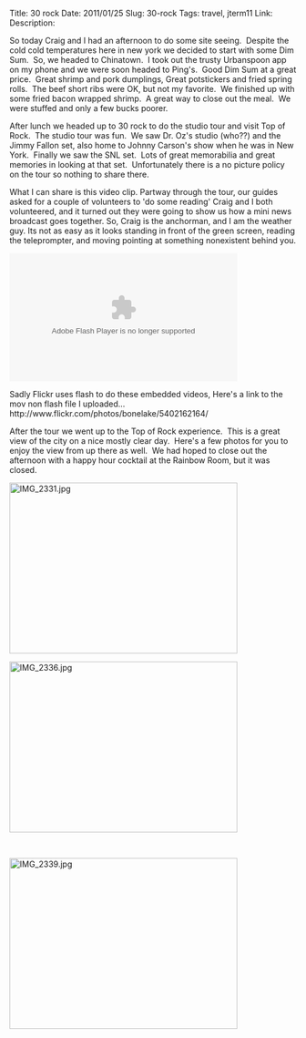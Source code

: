 Title: 30 rock
Date: 2011/01/25
Slug: 30-rock
Tags: travel, jterm11
Link: 
Description: 


<p>So today Craig and I had an afternoon to do some site seeing.  Despite the cold cold temperatures here in new york we decided to start with some Dim Sum.  So, we headed to Chinatown.  I took out the trusty Urbanspoon app on my phone and we were soon headed to Ping's.  Good Dim Sum at a great price.  Great shrimp and pork dumplings, Great potstickers and fried spring rolls.  The beef short ribs were OK, but not my favorite.  We finished up with some fried bacon wrapped shrimp.  A great way to close out the meal.  We were stuffed and only a few bucks poorer.</p><p>After lunch we headed up to 30 rock to do the studio tour and visit Top of Rock.  The studio tour was fun.  We saw Dr. Oz's studio (who??) and the Jimmy Fallon set, also home to Johnny Carson's show when he was in New York.  Finally we saw the SNL set.  Lots of great memorabilia and great memories in looking at that set.  Unfortunately there is a no picture policy on the tour so nothing to share there.</p><p>What I can share is this video clip.  Partway through the tour, our guides asked for a couple of volunteers to 'do some reading'  Craig and I both volunteered, and it turned out they were going to show us how a mini news broadcast goes together.  So, Craig is the anchorman, and I am the weather guy.  Its not as easy as it looks standing in front of the green screen, reading the teleprompter, and moving pointing at something nonexistent behind you.</p><object type="application/x-shockwave-flash" width="400" height="225" data="http://www.flickr.com/apps/video/stewart.swf?v=71377" classid="clsid:D27CDB6E-AE6D-11cf-96B8-444553540000"><param name="flashvars" value="intl_lang=en-us&photo_secret=d8e0373a91&photo_id=5402162164"></param><param name="movie" value="http://www.flickr.com/apps/video/stewart.swf?v=71377"></param><param name="bgcolor" value="#000000"></param><param name="allowFullScreen" value="true"></param><embed type="application/x-shockwave-flash" src="http://www.flickr.com/apps/video/stewart.swf?v=71377" bgcolor="#000000" allowfullscreen="true" flashvars="intl_lang=en-us&photo_secret=d8e0373a91&photo_id=5402162164" height="225" width="400"></embed></object><p>Sadly Flickr uses flash to do these embedded videos, Here's a link to the mov non flash file I uploaded... http://www.flickr.com/photos/bonelake/5402162164/</p><p>After the tour we went up to the Top of Rock experience.  This is a great view of the city on a nice mostly clear day.  Here's a few photos for you to enjoy the view from up there as well.  We had hoped to close out the afternoon with a happy hour cocktail at the Rainbow Room, but it was closed.</p><p><img title="IMG_2331.jpg" src="http://lh5.ggpht.com/_wISL1SSAaEA/TT9QQBlBJpI/AAAAAAAAALg/gVNYzxouN-I/IMG_2331.jpg?imgmax=800" border="0" alt="IMG_2331.jpg" width="400" height="300" /></p><p><img title="IMG_2336.jpg" src="http://lh4.ggpht.com/_wISL1SSAaEA/TT9QR4SNgxI/AAAAAAAAALk/TwVRQp8mOyE/IMG_2336.jpg?imgmax=800" border="0" alt="IMG_2336.jpg" width="400" height="300" /></p><p> </p><p><img title="IMG_2339.jpg" src="http://lh5.ggpht.com/_wISL1SSAaEA/TT9QTvmnxeI/AAAAAAAAALo/AwgkekoHeXA/IMG_2339.jpg?imgmax=800" border="0" alt="IMG_2339.jpg" width="400" height="300" /></p><div class="blogger-post-footer"><img width='1' height='1' src='https://blogger.googleusercontent.com/tracker/2759017781463016019-5202653552439122819?l=blog.bonelakesoftware.com' alt='' /></div>
